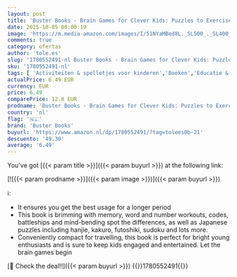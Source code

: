 ```yaml
---
layout: post
title: 'Buster Books - Brain Games for Clever Kids: Puzzles to Exercise Your Mind'
date: 2025-10-05 00:00:19
image: 'https://m.media-amazon.com/images/I/51NYaMBed8L._SL500_._SL400_.jpg'
comments: true
category: ofertas
author: 'tole.es'
slug: '1780552491-nl Buster Books - Brain Games for Clever Kids: Puzzles to...'
sku: '1780552491-nl'
tags: [ 'Activiteiten & spelletjes voor kinderen','Boeken','Educatie & onderwijs','Engelstalige boeken','Featured Categories','Kinderboeken','Kinderboeken over feestspelletjes','Kinderboeken over knutselen & hobbys','Kinderboeken over spelletjes','Kinderboeken over woordspelletjes','Puzzelboeken voor kinderen','buster books','🇳🇱', ]
actualPrice: 6.49 EUR
currency: EUR
price: 6.49
comparePrice: 12.8 EUR
prodname: 'Buster Books - Brain Games for Clever Kids: Puzzles to Exercise Your Mind'
country: 'nl'
flag: '🇳🇱'
brand: 'Buster Books'
buyurl: 'https://www.amazon.nl/dp/1780552491/?tag=tolees0b-21'
descuento: '49.30'
average: '6.49'
---
```


You've got [{{< param title >}}]({{< param buyurl >}}) at the following link:

[![{{< param prodname >}}]({{< param image >}})]({{< param buyurl >}})

ℹ️:

- It ensures you get the best usage for a longer period
- This book is brimming with memory, word and number workouts, codes, battleships and mind-bending spot the differences, as well as Japanese puzzles including hanjie, kakuro, futoshiki, sudoku and lots more.
- Conveniently compact for travelling, this book is perfect for bright young enthusiasts and is sure to keep kids engaged and entertained. Let the brain games begin

[🛒 Check the deal!!]({{< param buyurl >}})
{{<world>}}1780552491{{</world>}}
